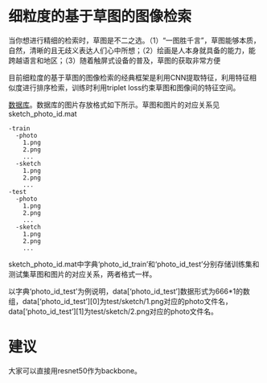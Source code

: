# 细粒度的基于草图的图像检索

当你想进行精细的检索时，草图是不二之选。（1）“一图胜千言”，草图能够本质，自然，清晰的且无歧义表达人们心中所想；（2）绘画是人本身就具备的能力，能跨越语言和地区；（3）随着触屏式设备的普及，草图的获取非常方便

目前细粒度的基于草图的图像检索的经典框架是利用CNN提取特征，利用特征相似度进行排序检索，训练时利用triplet loss约束草图和图像间的特征空间。

[数据库](https://pan.baidu.com/s/1b1W1JnzjIZcOeMMdip-BLg?pwd=qn5v)。数据库的图片存放格式如下所示。草图和图片的对应关系见sketch_photo_id.mat
```
-train
  -photo
    1.png
    2.png
    ...
  -sketch
    1.png
    2.png
    ...
-test
  -photo
    1.png
    2.png
    ...
  -sketch
    1.png
    2.png
    ...
```
sketch_photo_id.mat中字典‘photo_id_train’和‘photo_id_test’分别存储训练集和测试集草图和图片的对应关系，两者格式一样。

以字典‘photo_id_test’为例说明，data[‘photo_id_test’]数据形式为666*1的数组，data[‘photo_id_test’][0]为test/sketch/1.png对应的photo文件名，data[‘photo_id_test’][1]为test/sketch/2.png对应的photo文件名。

# 建议
大家可以直接用resnet50作为backbone。
